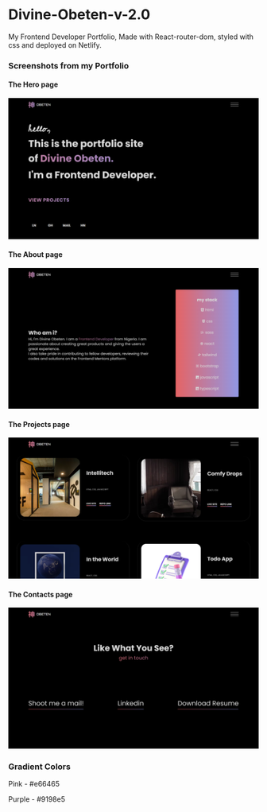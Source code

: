 # Divine-Obeten-v-2.0

My Frontend Developer Portfolio, Made with React-router-dom, styled with css and deployed on Netlify.

### Screenshots from my Portfolio

#### The Hero page
![This is an image](https://github.com/Deevyn9/Divine-Obeten-v-2.0/blob/main/Divine%20Obeten%20-%20PORTFOLIO.png)

#### The About page
![This is an image](https://github.com/Deevyn9/Divine-Obeten-v-2.0/blob/main/Divine%20Obeten%20-%20About.png)

#### The Projects page
![This is an image](https://github.com/Deevyn9/Divine-Obeten-v-2.0/blob/main/Divine%20Obeten%20-%20Projects.png)

#### The Contacts page
![This is an image](https://github.com/Deevyn9/Divine-Obeten-v-2.0/blob/main/Divine%20Obeten%20-%20Contact.png)

### Gradient Colors
Pink - #e66465

Purple - #9198e5
